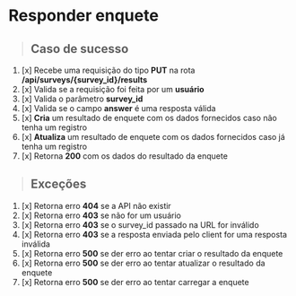 # Responder enquete

> ## Caso de sucesso

1. [x] Recebe uma requisição do tipo **PUT** na rota **/api/surveys/{survey_id}/results**
2. [x] Valida se a requisição foi feita por um **usuário**
3. [x] Valida o parâmetro **survey_id**
4. [x] Valida se o campo **answer** é uma resposta válida
5. [x] **Cria** um resultado de enquete com os dados fornecidos caso não tenha um registro
6. [x] **Atualiza** um resultado de enquete com os dados fornecidos caso já tenha um registro
7. [x] Retorna **200** com os dados do resultado da enquete

> ## Exceções

1. [x] Retorna erro **404** se a API não existir
2. [x] Retorna erro **403** se não for um usuário
3. [x] Retorna erro **403** se o survey_id passado na URL for inválido
4. [x] Retorna erro **403** se a resposta enviada pelo client for uma resposta inválida
5. [x] Retorna erro **500** se der erro ao tentar criar o resultado da enquete
6. [x] Retorna erro **500** se der erro ao tentar atualizar o resultado da enquete
7. [x] Retorna erro **500** se der erro ao tentar carregar a enquete
